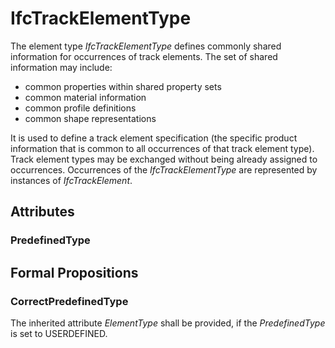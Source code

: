 # IfcTrackElementType

The element type _IfcTrackElementType_ defines commonly shared information for occurrences of track elements. The set of shared information may include:
* common properties within shared property sets
* common material information
* common profile definitions
* common shape representations

<!-- end of definition -->
It is used to define a track element specification (the specific product information that is common to all occurrences of that track element type). Track element types may be exchanged without being already assigned to occurrences.
Occurrences of the _IfcTrackElementType_ are represented by instances of _IfcTrackElement_.

## Attributes

### PredefinedType


## Formal Propositions

### CorrectPredefinedType
The inherited attribute _ElementType_ shall be provided, if the _PredefinedType_ is set to USERDEFINED.
